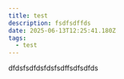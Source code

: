 ```yaml
---
title: test
description: fsdfsdffds
date: 2025-06-13T12:25:41.180Z
tags:
  - test
---
```

d﻿fdsfsdfdsfdsfsdffsdfsdfds